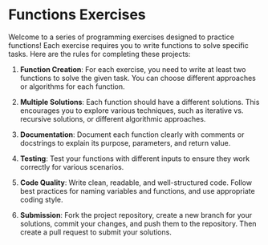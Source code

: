 # Functions Exercises

Welcome to a series of programming exercises designed to practice functions! Each exercise requires you to write functions to solve specific tasks. Here are the rules for completing these projects:

1. **Function Creation**: For each exercise, you need to write at least two functions to solve the given task. You can choose different approaches or algorithms for each function.

2. **Multiple Solutions**: Each function should have a different solutions. This encourages you to explore various techniques, such as iterative vs. recursive solutions, or different algorithmic approaches.

3. **Documentation**: Document each function clearly with comments or docstrings to explain its purpose, parameters, and return value.

4. **Testing**: Test your functions with different inputs to ensure they work correctly for various scenarios.

5. **Code Quality**: Write clean, readable, and well-structured code. Follow best practices for naming variables and functions, and use appropriate coding style.

6. **Submission**: Fork the project repository, create a new branch for your solutions, commit your changes, and push them to the repository. Then create a pull request to submit your solutions.

<!-- Add more exercises following the same format -->
